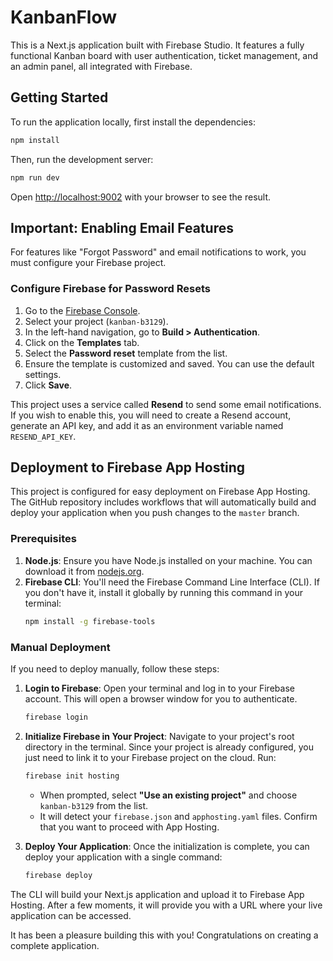 # KanbanFlow

This is a Next.js application built with Firebase Studio. It features a fully functional Kanban board with user authentication, ticket management, and an admin panel, all integrated with Firebase.

## Getting Started

To run the application locally, first install the dependencies:

```bash
npm install
```

Then, run the development server:

```bash
npm run dev
```

Open [http://localhost:9002](http://localhost:9002) with your browser to see the result.

## Important: Enabling Email Features

For features like "Forgot Password" and email notifications to work, you must configure your Firebase project.

### Configure Firebase for Password Resets

1.  Go to the [Firebase Console](https://console.firebase.google.com/).
2.  Select your project (`kanban-b3129`).
3.  In the left-hand navigation, go to **Build > Authentication**.
4.  Click on the **Templates** tab.
5.  Select the **Password reset** template from the list.
6.  Ensure the template is customized and saved. You can use the default settings.
7.  Click **Save**.

This project uses a service called **Resend** to send some email notifications. If you wish to enable this, you will need to create a Resend account, generate an API key, and add it as an environment variable named `RESEND_API_KEY`.

## Deployment to Firebase App Hosting

This project is configured for easy deployment on Firebase App Hosting. The GitHub repository includes workflows that will automatically build and deploy your application when you push changes to the `master` branch.

### Prerequisites

1.  **Node.js**: Ensure you have Node.js installed on your machine. You can download it from [nodejs.org](https://nodejs.org/).
2.  **Firebase CLI**: You'll need the Firebase Command Line Interface (CLI). If you don't have it, install it globally by running this command in your terminal:
    ```bash
    npm install -g firebase-tools
    ```

### Manual Deployment

If you need to deploy manually, follow these steps:

1.  **Login to Firebase**:
    Open your terminal and log in to your Firebase account. This will open a browser window for you to authenticate.
    ```bash
    firebase login
    ```

2.  **Initialize Firebase in Your Project**:
    Navigate to your project's root directory in the terminal. Since your project is already configured, you just need to link it to your Firebase project on the cloud. Run:
    ```bash
    firebase init hosting
    ```
    - When prompted, select **"Use an existing project"** and choose `kanban-b3129` from the list.
    - It will detect your `firebase.json` and `apphosting.yaml` files. Confirm that you want to proceed with App Hosting.

3.  **Deploy Your Application**:
    Once the initialization is complete, you can deploy your application with a single command:
    ```bash
    firebase deploy
    ```

The CLI will build your Next.js application and upload it to Firebase App Hosting. After a few moments, it will provide you with a URL where your live application can be accessed.

It has been a pleasure building this with you! Congratulations on creating a complete application.
